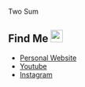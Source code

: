 Two Sum


## Find Me <img src="https://imgur.com/download/FpDFVjy" width="25"> 

- [Personal Website](https://williamambrozic.info)
- [Youtube](https://www.youtube.com/channel/UCL-VushY6SO0ofPTZ8iB3ag)
- [Instagram](https://www.instagram.com/williamambrozic)
